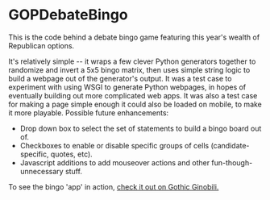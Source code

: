 # GOPDebateBingo
This is the code behind a debate bingo game featuring this year's wealth of Republican options. 

It's relatively simple -- it wraps a few clever Python generators together to randomize and invert a 5x5 bingo matrix, then uses simple string logic to build a webpage out of the generator's output. It was a test case to experiment with using WSGI to generate Python webpages, in hopes of eventually building out more complicated web apps. It was also a test case for making a page simple enough it could also be loaded on mobile, to make it more playable. Possible future enhancements:

   - Drop down box to select the set of statements to build a bingo board out of.
   - Checkboxes to enable or disable specific groups of cells (candidate-specific, quotes, etc).
   - Javascript additions to add mouseover actions and other fun-though-unnecessary stuff.

To see the bingo 'app' in action, [check it out on Gothic Ginobili.](http://gothicginobili.com/gopdebate)
